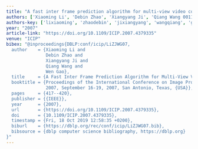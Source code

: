 ```yaml
---
title: "A fast inter frame prediction algorithm for multi-view video coding"
authors: ['Xiaoming Li', 'Debin Zhao', 'Xiangyang Ji', 'Qiang Wang 0011', 'Wen Gao 0001']
authors-key: ['lixiaoming', 'zhaodebin', 'jixiangyang', 'wangqiang', 'gaowen']
year: "2007"
article-link: "https://doi.org/10.1109/ICIP.2007.4379335"
venue: "ICIP"
bibex: "@inproceedings{DBLP:conf/icip/LiZJWG07,
  author    = {Xiaoming Li and
               Debin Zhao and
               Xiangyang Ji and
               Qiang Wang and
               Wen Gao},
  title     = {A Fast Inter Frame Prediction Algorithm for Multi-View Video Coding},
  booktitle = {Proceedings of the International Conference on Image Processing, {ICIP}
               2007, September 16-19, 2007, San Antonio, Texas, {USA}},
  pages     = {417--420},
  publisher = {{IEEE}},
  year      = {2007},
  url       = {https://doi.org/10.1109/ICIP.2007.4379335},
  doi       = {10.1109/ICIP.2007.4379335},
  timestamp = {Fri, 18 Oct 2019 12:58:35 +0200},
  biburl    = {https://dblp.org/rec/conf/icip/LiZJWG07.bib},
  bibsource = {dblp computer science bibliography, https://dblp.org}
}"
---
```

